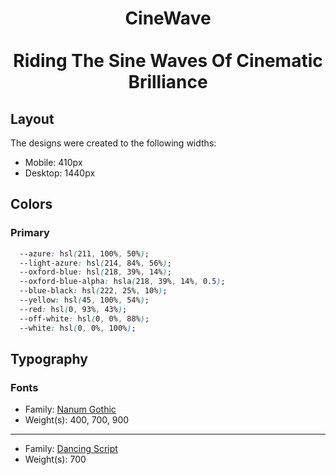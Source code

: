 <h1 align="center">
    CineWave
    <br />
    <br />
    Riding The Sine Waves Of Cinematic Brilliance
</h1>

## Layout

The designs were created to the following widths:

- Mobile: 410px
- Desktop: 1440px

## Colors

### Primary

```css
  --azure: hsl(211, 100%, 50%);
  --light-azure: hsl(214, 84%, 56%);
  --oxford-blue: hsl(218, 39%, 14%);
  --oxford-blue-alpha: hsla(218, 39%, 14%, 0.5);
  --blue-black: hsl(222, 25%, 10%);
  --yellow: hsl(45, 100%, 54%);
  --red: hsl(0, 93%, 43%);
  --off-white: hsl(0, 0%, 88%);
  --white: hsl(0, 0%, 100%);
```

## Typography

### Fonts

- Family: [Nanum Gothic](https://fonts.google.com/specimen/Nanum+Gothic)
- Weight(s): 400, 700, 900

---

- Family: [Dancing Script](https://fonts.google.com/specimen/Dancing+Script)
- Weight(s): 700
